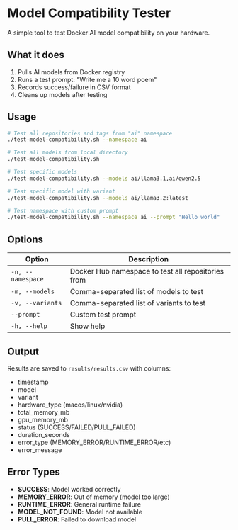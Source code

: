 # Model Compatibility Tester

A simple tool to test Docker AI model compatibility on your hardware.

## What it does

1. Pulls AI models from Docker registry
2. Runs a test prompt: "Write me a 10 word poem"
3. Records success/failure in CSV format
4. Cleans up models after testing

## Usage

```bash
# Test all repositories and tags from "ai" namespace
./test-model-compatibility.sh --namespace ai

# Test all models from local directory
./test-model-compatibility.sh

# Test specific models
./test-model-compatibility.sh --models ai/llama3.1,ai/qwen2.5

# Test specific model with variant
./test-model-compatibility.sh --models ai/llama3.2:latest

# Test namespace with custom prompt
./test-model-compatibility.sh --namespace ai --prompt "Hello world"
```

## Options

| Option | Description |
|--------|-------------|
| `-n, --namespace` | Docker Hub namespace to test all repositories from |
| `-m, --models` | Comma-separated list of models to test |
| `-v, --variants` | Comma-separated list of variants to test |
| `--prompt` | Custom test prompt |
| `-h, --help` | Show help |

## Output

Results are saved to `results/results.csv` with columns:
- timestamp
- model
- variant
- hardware_type (macos/linux/nvidia)
- total_memory_mb
- gpu_memory_mb
- status (SUCCESS/FAILED/PULL_FAILED)
- duration_seconds
- error_type (MEMORY_ERROR/RUNTIME_ERROR/etc)
- error_message

## Error Types

- **SUCCESS**: Model worked correctly
- **MEMORY_ERROR**: Out of memory (model too large)
- **RUNTIME_ERROR**: General runtime failure
- **MODEL_NOT_FOUND**: Model not available
- **PULL_ERROR**: Failed to download model
